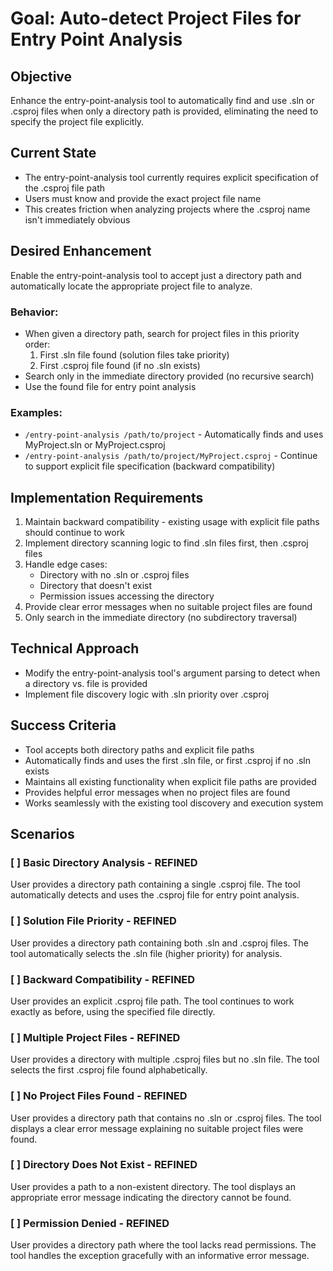 # Goal: Auto-detect Project Files for Entry Point Analysis

## Objective
Enhance the entry-point-analysis tool to automatically find and use .sln or .csproj files when only a directory path is provided, eliminating the need to specify the project file explicitly.

## Current State
- The entry-point-analysis tool currently requires explicit specification of the .csproj file path
- Users must know and provide the exact project file name
- This creates friction when analyzing projects where the .csproj name isn't immediately obvious

## Desired Enhancement
Enable the entry-point-analysis tool to accept just a directory path and automatically locate the appropriate project file to analyze.

### Behavior:
- When given a directory path, search for project files in this priority order:
  1. First .sln file found (solution files take priority)
  2. First .csproj file found (if no .sln exists)
- Search only in the immediate directory provided (no recursive search)
- Use the found file for entry point analysis

### Examples:
- `/entry-point-analysis /path/to/project` - Automatically finds and uses MyProject.sln or MyProject.csproj
- `/entry-point-analysis /path/to/project/MyProject.csproj` - Continue to support explicit file specification (backward compatibility)

## Implementation Requirements
1. Maintain backward compatibility - existing usage with explicit file paths should continue to work
2. Implement directory scanning logic to find .sln files first, then .csproj files
3. Handle edge cases:
   - Directory with no .sln or .csproj files
   - Directory that doesn't exist
   - Permission issues accessing the directory
4. Provide clear error messages when no suitable project files are found
5. Only search in the immediate directory (no subdirectory traversal)

## Technical Approach
- Modify the entry-point-analysis tool's argument parsing to detect when a directory vs. file is provided
- Implement file discovery logic with .sln priority over .csproj

## Success Criteria
- Tool accepts both directory paths and explicit file paths
- Automatically finds and uses the first .sln file, or first .csproj if no .sln exists
- Maintains all existing functionality when explicit file paths are provided
- Provides helpful error messages when no project files are found
- Works seamlessly with the existing tool discovery and execution system

## Scenarios

### [ ] Basic Directory Analysis - REFINED
User provides a directory path containing a single .csproj file. The tool automatically detects and uses the .csproj file for entry point analysis.

### [ ] Solution File Priority - REFINED
User provides a directory path containing both .sln and .csproj files. The tool automatically selects the .sln file (higher priority) for analysis.


### [ ] Backward Compatibility - REFINED
User provides an explicit .csproj file path. The tool continues to work exactly as before, using the specified file directly.

### [ ] Multiple Project Files - REFINED
User provides a directory with multiple .csproj files but no .sln file. The tool selects the first .csproj file found alphabetically.

### [ ] No Project Files Found - REFINED
User provides a directory path that contains no .sln or .csproj files. The tool displays a clear error message explaining no suitable project files were found.

### [ ] Directory Does Not Exist - REFINED
User provides a path to a non-existent directory. The tool displays an appropriate error message indicating the directory cannot be found.

### [ ] Permission Denied - REFINED
User provides a directory path where the tool lacks read permissions. The tool handles the exception gracefully with an informative error message.
